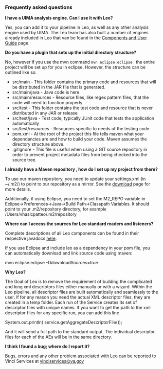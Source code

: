 ### Frequently asked questions


**I have a UIMA analysis engine. Can I use it with Leo?**
 
Yes, you can add it to your pipeline in Leo, as well as any other analysis engine used by UIMA. The Leo team has also built a number of engines already included in Leo that van be found in the [Components and User Guide](components.html) page.

**Do you have a plugin that sets up the initial directory structure?**

 No, however if you use the mvn command ```mvn eclipse:eclipse ``` the entire project will be set up for you in eclipse.  However, the structure can be outlined like so:

* src/main - This folder contains the primary code and resources that will be distributed in the JAR file that is generated.
* src/main/java - Java code is here
* src/main/resources - Resource files, like regex pattern files, that the code will need to function properly
* src/test - This folder contains the test code and resource that is never distributed in any JAR or release
* src/test/java - Test code, typically JUnit code that tests the application automatically
* src/test/resources - Resources specific to needs of the testing code
* pom.xml - At the root of the project this file tells maven what your dependancies are and how to build your code.  Maven assumes the directory structure above.
* .gitignore - This file is useful when using a GIT source repository in order to prevent project metadata files from being checked into the source tree.



**I already have a Maven repository , how do I set up my project from there?**

To use our maven repository, you need to update your settings.xml (in
~/.m2/) to point to our repository as a mirror. See the [download](download.html) page for more details.

Additionally, if using Eclipse, you need to set the M2_REPO variable in
Eclipse->Preferences->Java->Build Path->Classpath Variables.
It should point to your .m2/repository directory, for example
/Users/vhaslcpatteo/.m2/repository

**Where can I access the sources for Leo standard readers and listeners?**

Complete descriptions of all Leo components can be found in their respective javadocs [here](http://decipher.chpc.utah.edu/sites/gov.va.vinci.leo/leo-client/2016.05.0/leo-client/apidocs/).

If you use Eclipse and include leo as a dependency in your pom file, you can automatically download and link source code using maven:

mvn eclipse:eclipse -DdownloadSources=true

**Why Leo?**

The Goal of Leo is to remove the requirement of building the complicated and long xml descriptors files either manually or with a wizard.  Within the Leo pipeline, all descriptor files are built automatically and seamlessly to the user.  If for any reason you need the actual XML descriptor files, they are created in a temp folder. Each run of the Service creates its set of descriptor files with unique names. If you want to get the path to the xml descriptor files for any specific run, you can add this line

System.out.println( service.getAggregateDescriptorFile());

And it will send a full path to the standard output. The individual descriptor files for each of the AEs will be in the same directory. 

**I think I found a bug; where do I report it?**

Bugs, errors and any other problem associated with Leo can be reported to Vinci Services at vinciservices@va.gov

